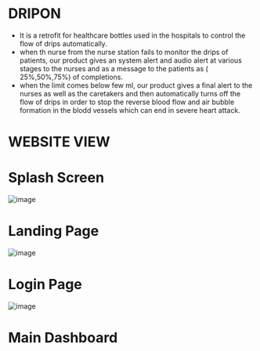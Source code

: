 # DRIPON

- It is  a retrofit for healthcare bottles used in the hospitals to control the flow of drips automatically.
- when th nurse from the nurse station fails to monitor the drips of patients, our product gives an system alert and audio alert at various stages to the nurses and as a message to the patients as ( 25%,50%,75%) of completions. 
- when the limit comes below few ml, our product gives a final alert to the nurses as well as the caretakers and then automatically turns off the flow of drips in order to stop the reverse blood flow and air bubble formation in the blodd vessels which can end in severe heart attack.

# WEBSITE VIEW

# Splash Screen

![image](https://user-images.githubusercontent.com/43011442/115235763-2bcc9380-a138-11eb-890e-69a7669f4141.png)

# Landing Page

![image](https://user-images.githubusercontent.com/43011442/115235806-3ab34600-a138-11eb-877e-b1f4c48b5466.png)

# Login Page

![image](https://user-images.githubusercontent.com/43011442/115235925-5b7b9b80-a138-11eb-9e7f-9bfa72b4cbc4.png)

# Main Dashboard 

